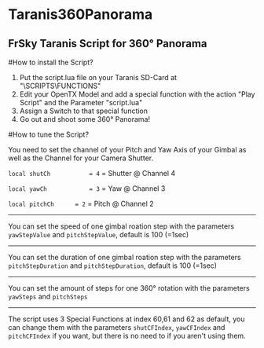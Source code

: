# Taranis360Panorama
FrSky Taranis Script for 360° Panorama
---

#How to install the Script?
1. Put the script.lua file on your Taranis SD-Card at "\SCRIPTS\FUNCTIONS"
2. Edit your OpenTX Model and add a special function with the action "Play Script" and the Parameter "script.lua"
3. Assign a Switch to that special function
4. Go out and shoot some 360° Panorama!



#How to tune the Script?

You need to set the channel of your Pitch and Yaw Axis of your Gimbal as well as the Channel for your Camera Shutter.

`local shutCh			= 4` = Shutter @ Channel 4

`local yawCh			= 3` = Yaw @ Channel 3

`local pitchCh		= 2` = Pitch @ Channel 2

---

You can set the speed of one gimbal roation step with the parameters `yawStepValue` and `pitchStepValue`, default is 100 (=1sec)

---

You can set the duration of one gimbal roation step with the parameters `pitchStepDuration` and `pitchStepDuration`, default is 100 (=1sec)

---

You can set the amount of steps for one 360° rotation with the parameters `yawSteps` and `pitchSteps`

---

The script uses 3 Special Functions at index 60,61 and 62 as default, you can change them with the parameters `shutCFIndex`, `yawCFIndex` and `pitchCFIndex` if you want, but there is no need to if you aren't using them.


